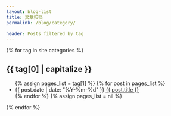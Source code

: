 ```yaml
---
layout: blog-list
title: 文章归档
permalink: /blog/category/

header: Posts filtered by tag
---
```


{% for tag in site.categories %} 
  <div class="cbox" id="{{ tag[0] }}">
	<div class="box-title">
		<h2>{{ tag[0] | capitalize }}</h2>
    </div>
    <ul class="">
    	{% assign pages_list = tag[1] %} 
	  	{% for post in pages_list %}
			<li class="">
				<span class="publish-date">{{ post.date | date: "%Y-%m-%d" }}</span>
				<a href="{{ post.url }}">{{ post.title }}</a>
			</li>
	  	{% endfor %}
	  	{% assign pages_list = nil %}
	</ul>
  </div>
{% endfor %}